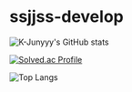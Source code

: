 # ssjjss-develop

![K-Junyyy's GitHub stats](https://github-readme-stats.vercel.app/api?username=ssjjss1&show_icons=true&theme=dark)

[![Solved.ac Profile](http://mazassumnida.wtf/api/generate_badge?boj=ssjjss)](https://solved.ac/ssjjss)

![Top Langs](https://github-readme-stats.vercel.app/api/top-langs/?username=ssjjss1&layout=compact&theme=dark)
